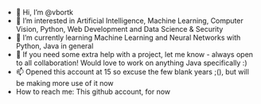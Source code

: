 - 👋 Hi, I’m @vbortk
- 👀 I’m interested in Artificial Intelligence, Machine Learning, Computer Vision, Python, Web Development and Data Science & Security
- 🌱 I’m currently learning Machine Learning and Neural Networks with Python, Java in general
- 💞️ If you need some extra help with a project, let me know - always open to all collaboration! Would love to work on anything Java specifically :)
- 📫 Opened this account at 15 so excuse the few blank years ;(), but will be making more use of it now
- How to reach me: This github account, for now

<!---
vbortk/vbortk is a ✨ special ✨ repository because its `README.md` (this file) appears on your GitHub profile.
You can click the Preview link to take a look at your changes.
--->
